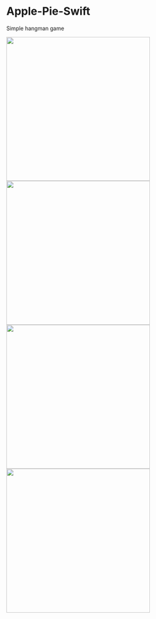 # Apple-Pie-Swift
Simple hangman game 


<p float="left">
<img src="https://user-images.githubusercontent.com/117450558/205115012-74cdaa78-138f-45f7-b3d6-d77f50ff66c3.png" width="375"/>
<img src="https://user-images.githubusercontent.com/117450558/205115473-579f0247-8234-48b1-bb1c-96ee4adbbb44.png" width="375"/>
<img src="https://user-images.githubusercontent.com/117450558/205115599-f25a78e2-b988-4a97-8717-e5aa6dc69079.png" width="375"/>
<img src="https://user-images.githubusercontent.com/117450558/205115637-97a836e6-093b-4e52-887c-fb4af40a01c1.png" width="375"/>


